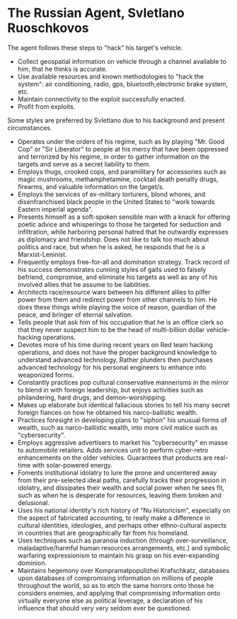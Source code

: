 # The Russian Agent, Svletlano Ruoschkovos

The agent follows these steps to 
"hack" his target's vehicle.
- Collect geospatial information on 
vehicle through a channel available 
to him, that he thinks is accurate.
- Use available resources and known
methodologies to "hack the system":
air conditioning, radio, gps, 
bluetooth,electronic brake system, 
etc.
- Maintain connectivity to the exploit successfully enacted.
- Profit from exploits.

Some styles are preferred by Svletlano due to his background and present circumstances.
- Operates under the orders of his regime, such as by playing "Mr. Good Cop" or "Sir Liberator" to people at his mercy that have been oppressed and terrorized by his regime, in order to gather information on the targets and serve as a secret liability to them.
- Employs thugs, crooked cops, and paramilitary for accessories such as magic mushrooms, methamphetamine, cocktail death penalty drugs, firearms, and valuable information on the target/s.
- Employs the services of ex-military torturers, blond whores, and disenfranchised black people in the United States to "work towards Eastern imperial agenda".
- Presents himself as a soft-spoken sensible man with a knack for offering poetic advice and whisperings to those he targeted for seduction and infiltration, while harboring personal hatred that he outwardly expresses as diplomacy and friendship. Does not like to talk too much about politics and race, but when he is asked, he responds that he is a Marxist-Leninist.
- Frequently employs free-for-all and domination strategy. Track record of his success demonstrates cunning styles of gaits used to falsely befriend, compromise, and eliminate his targets as well as any of his involved allies that he assume to be liabilities.
- Architects race/resource wars between his different allies to pilfer power from them and redirect power from other channels to him. He does these things while playing the voice of reason, guardian of the peace, and bringer of eternal salvation.
- Tells people that ask him of his occupation that he is an office clerk so that they never suspect him to be the head of multi-billion dollar vehicle-hacking operations.
- Devotes more of his time during recent years on Red team hacking operations, and does not have the proper background knowledge to understand advanced technology. Rather plunders then purchases advanced technology for his personal engineers to enhance into weaponized forms.
- Constantly practices pop cultural conservative mannerisms in the mirror to blend in with foreign leadership, but enjoys activities such as philandering, hard drugs, and demon-worshipping.
- Makes up elaborate but identical fallacious stories to tell his many secret foreign fiances on how he obtained his narco-ballistic wealth.
- Practices foresight in developing plans to "siphon" his unusual forms of wealth, such as narco-ballistic wealth, into more civil malice such as "cybersecurity".
- Employs aggressive advertisers to market his "cybersecurity" en masse to automobile retailers. Adds services unit to perform cyber-retro enhancements on the older vehicles. Guarantees that products are real-time with solar-powered energy.
- Foments institutional idolatry to lure the prone and uncentered away from their pre-selected ideal paths, carefully tracks their progression in idolatry, and dissipates their wealth and social power when he sees fit, such as when he is desperate for resources, leaving them broken and delusional.
- Uses his national identity's rich history of "Nu Historicism", especially on the aspect of fabricated accounting, to really make a difference in cultural identities, ideologies, and perhaps other ethno-cultural aspects in countries that are geographically far from his homeland.
- Uses techniques such as paranoia induction (through over-surveillance, maladaptive/harmful human resources arrangements, etc.) and symbolic warfaring expressionism to maintain his grasp on his ever-expanding dominion.
- Maintains hegemony over Kompramatpopulizhei Krafschkatz, databases upon databases of compromising information on millions of people throughout the world, so as to etch the same horrors onto those he considers enemies, and applying that compromising information onto virtually everyone else as political leverage, a declaration of his influence that should very very seldom ever be questioned. 
